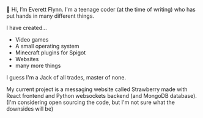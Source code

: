 👋 Hi, I’m Everett Flynn. I'm a teenage coder (at the time of writing) who has put hands in many different things.

I have created...
- Video games
- A small operating system
- Minecraft plugins for Spigot
- Websites
- many more things

I guess I'm a Jack of all trades, master of none.

My current project is a messaging website called Strawberry made with React frontend and Python websockets backend (and MongoDB database). (I'm considering open sourcing the code, but I'm not sure what the downsides will be)
